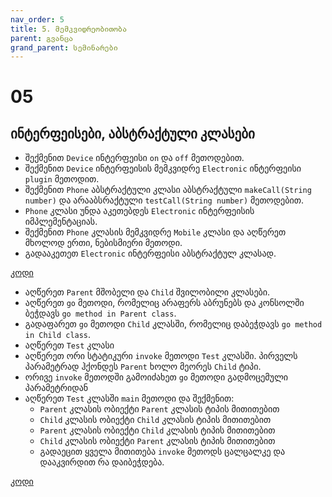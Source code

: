 ```yaml
---
nav_order: 5
title: 5. მემკვიდრეობითობა
parent: გვანცა
grand_parent: სემინარები
---
```


# 05

## ინტერფეისები, აბსტრაქტული კლასები

- შექმენით `Device` ინტერფეისი `on` და `off` მეთოდებით.
- შექმენით `Device` ინტერფეისის მემკვიდრე `Electronic` ინტერფეისი `plugin` მეთოდით.
- შექმენით `Phone` აბსტრაქტული კლასი აბსტრაქტული `makeCall(String number)` და არააბსრაქტული `testCall(String number)` მეთოდებით.
- `Phone` კლასი უნდა აკეთებდეს `Electronic` ინტერფეისის იმპლემენტაციას.
- შექმენით `Phone` კლასის მემკვიდრე `Mobile` კლასი და აღწერეთ მხოლოდ ერთი, ნებისმიერი მეთოდი.
- გადააკეთეთ `Electronic` ინტერფეისი აბსტრაქტულ კლასად.

[კოდი](https://github.com/Freeuni-Lekva/oop-2021/tree/main/Content/Seminars/Gvantsa/05/Interfaces)

- აღწერეთ `Parent` მშობელი და `Child` შვილობილი კლასები.
- აღწერეთ `go` მეთოდი, რომელიც არაფერს აბრუნებს და კონსოლში ბეჭდავს `go method in Parent class`.
- გადაფარეთ `go` მეთოდი `Child` კლასში, რომელიც დაბეჭდავს `go method in Child class`.
- აღწერეთ `Test` კლასი
- აღწერეთ ორი სტატიკური `invoke` მეთოდი `Test` კლასში. პირველს პარამეტრად ჰქონდეს `Parent` ხოლო მეორეს `Child` ტიპი.
- ორივე `invoke` მეთოდში გამოიძახეთ `go` მეთოდი გადმოცემული პარამეტრიდან
- აღწერეთ `Test` კლასში `main` მეთოდი და შექმენით:
  - `Parent` კლასის ობიექტი `Parent` კლასის ტიპის მითითებით
  - `Child` კლასის ობიექტი `Child` კლასის ტიპის მითითებით
  - `Parent` კლასის ობიექტი `Child` კლასის ტიპის მითითებით
  - `Child` კლასის ობიექტი `Parent` კლასის ტიპის მითითებით
  - გადაეცით ყველა მითითება `invoke` მეთოდს ცალცალკე და დააკვირდით რა დაიბეჭდება.

[კოდი](https://github.com/Freeuni-Lekva/oop-2021/tree/main/Content/Seminars/Gvantsa/05/Inheritance)
